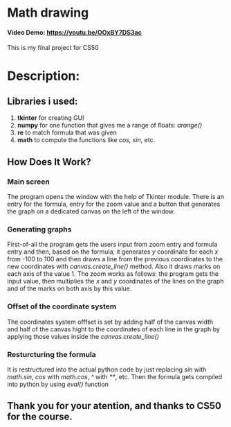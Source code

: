 # Math drawing
#### Video Demo:  https://youtu.be/OOxBY7DS3ac
This is my final project for CS50
# Description:

## Libraries i used:
1. **tkinter**
for creating GUI
2. **numpy**
for one function that gives me a range of floats: _arange()_
3. **re**
to match formula that was given
4. **math**
to compute the functions like _cos, sin_, etc.

## How Does It Work?
### Main screen
The program opens the window with the help of Tkinter module. There is an entry for the formula, entry for the zoom value and a button that generates the graph on a dedicated canvas on the left of the window.
### Generating graphs
First-of-all the program gets the users input from zoom entry and formula entry and then, based on the formula, it generates _y_ coordinate for each _x_ from -100 to 100 and then draws a line from the previous coordinates to the new coordinates with _canvas.create_line()_ method. Also it draws marks on each axis of the value 1. The zoom works as follows: the program gets the input value, then multiplies the _x_ and _y_ coordinates of the lines on the graph and of the marks on both axis by this value.
### Offset of the coordinate system
The coordinates system offfset is set by adding half of the canvas width and half of the canvas hight to the coordinates of each line in the graph by applying those values inside the _canvas.create_line()_
### Resturcturing the formula
It is restructured into the actual python code by just replacing _sin_ with _math.sin_, _cos_ with _math.cos_, _^_ with _**_, etc. Then the formula gets compiled into python by using _eval()_ function


## Thank you for your atention, and thanks to CS50 for the course.